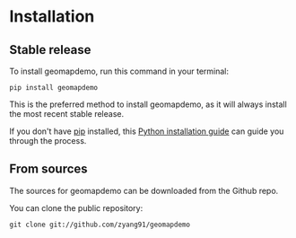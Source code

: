 # Installation

## Stable release

To install geomapdemo, run this command in your terminal:

```
pip install geomapdemo
```

This is the preferred method to install geomapdemo, as it will always install the most recent stable release.

If you don't have [pip](https://pip.pypa.io) installed, this [Python installation guide](http://docs.python-guide.org/en/latest/starting/installation/) can guide you through the process.

## From sources

The sources for geomapdemo can be downloaded from the Github repo.

You can clone the public repository:

```
git clone git://github.com/zyang91/geomapdemo
```
